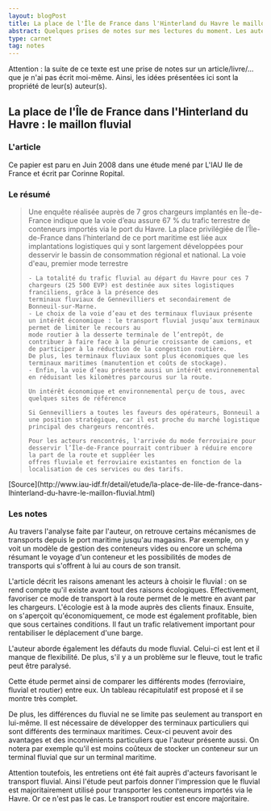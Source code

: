 ```yaml
---
layout: blogPost
title: La place de l'Île de France dans l'Hinterland du Havre le maillon fluvial
abstract: Quelques prises de notes sur mes lectures du moment. Les auteurs de cette article établissent un compte rendu d'entretiens réalisé auprès des utilisateurs du maillon fluvial.
type: carnet
tag: notes
---
```


Attention &#58; la suite de ce texte est une prise de notes sur un article/livre/... que je n'ai pas écrit moi-même. Ainsi, les idées présentées ici sont la propriété de leur(s) auteur(s).

## La place de l'Île de France dans l'Hinterland du Havre : le maillon fluvial

### L'article

Ce papier est paru en Juin 2008 dans une étude mené par L'IAU Ile de France et écrit par Corinne Ropital.

### Le résumé

<blockquote cite="http://www.iau-idf.fr/detail/etude/la-place-de-lile-de-france-dans-lhinterland-du-havre-le-maillon-fluvial.html">
	Une enquête réalisée auprès de 7 gros chargeurs implantés en Île-de-France indique que la voie d’eau assure 67 % du trafic terrestre de conteneurs importés via le 
	port du Havre. La place privilégiée de l’Île-de-France dans l’hinterland de ce port maritime est liée aux implantations logistiques qui y sont largement développées 
	pour desservir le bassin de consommation régional et national. La voie d'eau, premier mode terrestre

    - La totalité du trafic fluvial au départ du Havre pour ces 7 chargeurs (25 500 EVP) est destinée aux sites logistiques franciliens, grâce à la présence des 
    terminaux fluviaux de Gennevilliers et secondairement de Bonneuil-sur-Marne. 
    - Le choix de la voie d’eau et des terminaux fluviaux présente un intérêt économique : le transport fluvial jusqu’aux terminaux permet de limiter le recours au 
    mode routier à la desserte terminale de l’entrepôt, de contribuer à faire face à la pénurie croissante de camions, et de participer à la réduction de la congestion routière.
    De plus, les terminaux fluviaux sont plus économiques que les terminaux maritimes (manutention et coûts de stockage).
    - Enfin, la voie d’eau présente aussi un intérêt environnemental en réduisant les kilomètres parcourus sur la route.

	Un intérêt économique et environnemental perçu de tous, avec quelques sites de référence

	Si Gennevilliers a toutes les faveurs des opérateurs, Bonneuil a une position stratégique, car il est proche du marché logistique principal des chargeurs rencontrés. 

	Pour les acteurs rencontrés, l'arrivée du mode ferroviaire pour desservir l’Île-de-France pourrait contribuer à réduire encore la part de la route et suppléer les 
	offres fluviale et ferroviaire existantes en fonction de la localisation de ces services ou des tarifs.
</blockquote>
[Source](http://www.iau-idf.fr/detail/etude/la-place-de-lile-de-france-dans-lhinterland-du-havre-le-maillon-fluvial.html)

### Les notes

Au travers l'analyse faite par l'auteur, on retrouve certains mécanismes de transports depuis le port maritime jusqu'au magasins. Par exemple, on y voit un modèle de 
gestion des conteneurs vides ou encore un schéma résumant le voyage d'un conteneur et les possibilités de modes de transports qui s'offrent à lui au cours de son transit.

L'article décrit les raisons amenant les acteurs à choisir le fluvial : on se rend compte qu'il existe avant tout des raisons écologiques. Effectivement, favoriser ce mode 
de transport à la route permet de le mettre en avant par les chargeurs. L'écologie est à la mode auprès des clients finaux. Ensuite, on s'aperçoit qu'économiquement, ce mode est également
profitable, bien que sous certaines conditions. Il faut un trafic relativement important pour rentabiliser le déplacement d'une barge.

L'auteur aborde également les défauts du mode fluvial. Celui-ci est lent et il manque de flexibilité. De plus, s'il y a un problème sur le fleuve, tout le trafic peut être paralysé.

Cette étude permet ainsi de comparer les différents modes (ferroviaire, fluvial et routier) entre eux. Un tableau récapitulatif est proposé et il se montre très complet.

De plus, les différences du fluvial ne se limite pas seulement au transport en lui-même. Il est nécessaire de développer des terminaux particuliers qui sont différents des terminaux maritimes.
Ceux-ci peuvent avoir des avantages et des inconvénients particuliers que l'auteur présente aussi. On notera par exemple qu'il est moins coûteux de stocker un conteneur sur un terminal fluvial
que sur un terminal maritime.

Attention toutefois, les entretiens ont été fait auprès d'acteurs favorisant le transport fluvial. Ainsi l'étude peut parfois donner l'impression que le fluvial est majoritairement utilisé 
pour transporter les conteneurs importés via le Havre. Or ce n'est pas le cas. Le transport routier est encore majoritaire.

































